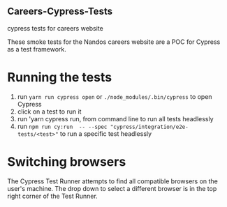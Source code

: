 ## Careers-Cypress-Tests
cypress tests for careers website

These smoke tests for the Nandos careers website are a POC for Cypress as a test framework. 

# Running the tests

1. run `yarn run cypress open` or `./node_modules/.bin/cypress` to open Cypress
1. click on a test to run it
1. run 'yarn cypress run, from command line to run all tests headlessly
1. run `npm run cy:run  -- --spec "cypress/integration/e2e-tests/<test>"` to run a specific test headlessly

# Switching browsers

The Cypress Test Runner attempts to find all compatible browsers on the user's machine. 
The drop down to select a different browser is in the top right corner of the Test Runner.



